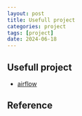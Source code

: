 ```yaml
---
layout: post
title: Usefull project
categories: project
tags: [project]
date: 2024-06-18
---
```


## Usefull project

+ [airflow](https://airflow.apache.org/)

## Reference
